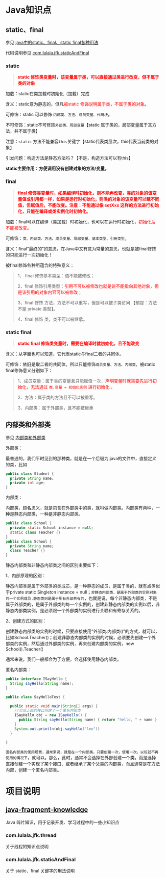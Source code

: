 # Java知识点

## static、final

参见 [java中的static、final、static final各种用法](https://blog.csdn.net/qq_44543508/article/details/102691425)

代码说明参见 [com.lulala.jfk.staticAndFinal](#com.lulala.jfk.staticAndFinal) 

### static

> <font color='red'>**static 修饰类变量时，该变量属于类，可以直接通过类进行改变，但不属于类的对象**</font>

加载：static在类加载时初始化（加载）完成

含义：static意为静态的，但凡<font color='red'>被static 修饰说明属于类，不属于类的对象</font>。

可修饰：static 可以修饰 `内部类、方法、成员变量、代码块`。

不可修饰：static不可修饰`外部类、局部变量`【static 属于类的，局部变量属于其方法，并不属于类】

注意：`static` 方法不能兼容`this`关键字【static代表类层次，this代表当前类的对象】

引发问题：构造方法是静态方法吗？【不是，构造方法可以有this】

**static主要作用：方便调用没有创建对象的方法/变量。**

### final

> <font color='red'>**final 修饰类变量时，如果编译时初始化，则不能再改变，类的对象的该变量值或引用都一样，如果是运行时初始化，则类的对象的该变量可以赋不同值，但赋值后，不能改变。注意：不能通过像 setXxx 这样的方法进行初始化，只能在编译或类实例化时初始化。**</font>

加载：final可以在编译（类加载）时初始化，也可以在运行时初始化，<font color='red'>初始化后不能被改变</font>。

可修饰：`类、内部类、方法、成员变量、局部变量、基本类型、引用类型`。

含义：final“最终的”的意思，在Java中又有意为常量的意思，也就是被final修饰的只能进行一次初始化！

被final修饰各种所蕴含的特殊意义：

> 1、 final 修饰基本类型：值不能被修改；
>
> 2、final 修饰引用类型：<font color='red'>引用不可以被修改也就是说不能指向其他对象，但是该引用的对象内容可以被修改</font>；
>
> 3、final 修饰 方法，方法不可以重写，但是可以被子类访问 【前提：方法不是 private 类型】。
>
> 4、final 修饰 类，类不可以被继承。

### static final

> <font color='red'>**static final 修饰类变量时，需要在编译时就初始化，且不能改变**</font>

含义：从字面也可以知道，它代表static与final二者的共同体。

可修饰：依旧是取二者的共同体，所以只能修饰`成员变量、方法、内部类`，被static final修饰意义分别如下：

> 1、成员变量：属于类的变量且只能赋值一次，<font color='red'>声明变量时就需要先进行初始化，无法通过 `类.变量 = 初始化实例` 进行初始化</font> 。
>
> 2、方法：属于类的方法且不可以被重写。
>
> 3、内部类：属于外部类，且不能被继承

## 内部类和外部类

参见 [内部类和外部类](https://blog.csdn.net/qq_35688140/article/details/89195016)

外部类：

最普通的，我们平时见到的那种类，就是在一个后缀为.java的文件中，直接定义的类，比如

```java
public class Student {
  private String name;
  private int age;
}
```

内部类：

内部类，顾名思义，就是包含在外部类中的类，就叫做内部类。内部类有两种，一种是静态内部类，一种是非静态内部类。

```java
public class School {
  private static School instance = null;
  static class Teacher {}
}
public class School {
  private String name;
  class Teacher {}
}
```

静态内部类和非静态内部类之间的区别主要如下：

1、内部原理的区别：

静态内部类是属于外部类的类成员，是一种静态的成员，是属于类的，就有点类似于private static Singleton instance = null；`非静态内部类，是属于外部类的实例对象的一个实例成员,静态类则是属于所有外部共有的`，也就是说，每个非静态内部类，不是属于外部类的，是属于外部类的每一个实例的，创建非静态内部类的实例以后，非静态内部类实例，是必须跟一个外部类的实例进行关联和有寄存关系的。

2、创建方式的区别：

创建静态内部类的实例的时候，只要直接使用“外部类.内部类()”的方式，就可以，比如School.Teacher()；创建非静态内部类的实例的时候，必须要先创建一个外部类的实例，然后通过外部类的实例，再来创建内部类的实例，new School().Teacher()

通常来说，我们一般都会为了方便，会选择使用静态内部类。

匿名内部类：

```java
public interface ISayHello {
  String sayHello(String name);
}

public class SayHelloTest {
  
  public static void main(String[] args) {
    //实现上面的接口创建了一个匿名内部类
    ISayHello obj = new ISayHello() {
      public String sayHello(String name) { return "hello, " + name }
    }
    System.out.println(obj.sayHello("leo"))
  }

}
```

`匿名内部类的使用场景，通常来说，就是在一个内部类，只要创建一次，使用一次，以后就不再使用的情况下`，就可以。那么，此时，通常不会选择在外部创建一个类，而是选择直接创建一个实现了某个接口、或者继承了某个父类的内部类，而且通常是在方法内部，创建一个匿名内部类。

# 项目说明

## [java-fragment-knowledge](../java-fragment-knowledge)

Java 碎片知识，用于记录开发、学习过程中的一些小知识点

### com.lulala.jfk.thread

关于线程的知识点说明

### com.lulala.jfk.staticAndFinal

关于 static、final 关键字的用法说明